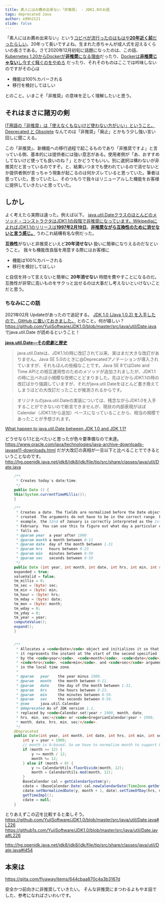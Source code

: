 ```yaml
---
title: 素人にはお薦め出来ない「非推奨」 - JDK1.0のお話
tags: deprecated Java
author: e99h2121
slide: false
---
```

「素人にはお薦め出来ない」という[コピペが流行ったのはもはや**20年近く前**だったらしい](https://www.buzzfeed.com/jp/takumiharimaya/yoshinoya-copipe)。20年って長いですよね。生まれた赤ちゃんが成人式を迎えるくらいの長さである。さて2020年12月初旬に話題になったのは、この話、[Kubernetes 1.20からDockerが**非推奨**になる理由](https://blog.inductor.me/entry/2020/12/03/061329)だったり、[Dockerは**非推奨じゃない**し今すぐ騒ぐのをやめろ](https://jaco.udcp.info/entry/2020/12/03/172843) だったり、それそのものはここでは吟味しないのですがその心は

- 機能は100%カバーされる
- 移行を検討してほしい

とのこと。いまこそ「非推奨」の意味を正しく理解したいと思う。

## それはまさに諸刃の剣

[IT用語の「非推奨」は「使えなくもないけど使わない方がいい」ということ。](https://eigobu.jp/magazine/suishou#:~:text=%E5%BE%AE%E5%A6%99%E3%81%AB%E9%81%95%E3%81%86%E3%80%8D-,IT%E7%94%A8%E8%AA%9E%E3%81%AE%E3%80%8C%E9%9D%9E%E6%8E%A8%E5%A5%A8%E3%80%8D%E3%81%AF%E3%80%8C%E4%BD%BF%E3%81%88%E3%81%AA%E3%81%8F%E3%82%82,%E6%96%B9%E3%81%8C%E3%81%84%E3%81%84%E3%80%8D%E3%81%A8%E3%81%84%E3%81%86%E3%81%93%E3%81%A8&text=%E3%80%8C%E9%9D%9E%E6%8E%A8%E5%A5%A8%E3%80%8D%E3%81%A8%E3%81%AF%E3%80%81,%E3%81%A8%E3%81%84%E3%81%86%E6%84%8F%E5%91%B3%E3%81%AE%E8%A8%80%E8%91%89%E3%81%A7%E3%81%99%E3%80%82)
[Deprecated と Obsolete](https://blog.cles.jp/item/6357) なんてのは「非推奨」「廃止」とかもう少し強い言い回しに聞こえる。 

この「非推奨」、新機能への移行過程で起こるものであり「非推奨ですよ」と言っている側、基本的には提供者には強い意志がある。使用者側が「あ、おすすめしてないけど使っても良いのね？」とかどうでもいい。別に選択は構わないが非推奨だと言っているのですぞ。と、結果いつまでも使われているので消せないとか提供者側が言っちゃう現象が起こるのは何かズレていると思っていた。筆者は思っていた。思っていたし、そのつもりで我々はリニューアルした機能をお客様に提供していきたいと思っていた。

## しかし
よく考えたら実際は違った。例えば以下。
[java.util.Dateクラスのほとんどのメソッド・コンストラクタはJDK1.1の段階で非推奨になっています。WikipediaによればJDK1.1のリリースは**1997年2月19日**](https://teratail.com/questions/28479)。**[非推奨ながら互換性のために消せないと言う感じ。](http://www.coppermine.jp/docs/programming/2011/12/java-util-date.html)** うわこれ結構有名な例だった。


**互換性**がないと非推奨といえど**20年消せない** 扱いに簡単になりえるのだなということ。
我々も機能改良版を用意する際にはお客様に

- 機能は100%カバーされる
- 移行を検討してほしい

と自信を持って言えないと簡単に **20年消せない** 時間を費やすことになるのだ。
互換性が非常に高いものをサクっと出せるのは大事だし考えないといけないことだと思う。

### ちなみにこの話
2021年02月 Updateがあったので追記する。
[JDK 1.0 (Java 1.0.2) を入手したので、GitHub に置いておきました。](https://qiita.com/YujiSoftware/items/96df259fe51d56a94a43) とのこと。何が嬉しい？
https://github.com/YujiSoftware/JDK1.0/blob/master/src/java/util/Date.java
でjava.util.Date が読めるということ！

**[java.util.Date―その悲劇と歴史](https://www.coppermine.jp/note/2019/01/java-util-date/)**

> java.util.Dateは、JDK1.1の時に改訂されて以来、実はまだ大きな改訂がありません。Java SE 5.0のときに@Deprecatedアノテーションが導入されていますが、それもほんの些細なことです。Java SE 8ではDate and Time APIとの相互運用性のためのメソッドが追加されましたが、JDK1.1の時に比べれば小規模な改修にとどまりました。先ほどからJDK1.1の時の改訂ばかり強調していますが、それがjava.util.Dateをほとんど書き換えてしまうほどの大改訂だったことが推測されるからです。

> オリジナルのjava.util.Dateの実装については、残念ながらJDK1.0を入手することができないので断言できませんが、現状の内部表現がほぼCalendar（JDK1.1から追加）ベースになっていることから、相当の規模であったことが予想されます。

[What happen to java.util.Date between JDK 1.0 and JDK 1.1?](http://www.experts123.com/q/what-happen-to-java.util.date-between-jdk-1.0-and-jdk-1.1.html)

どうせなら1.1と比べたいと思ったが色々要準備なので未達。
https://www.oracle.com/java/technologies/java-archive-downloads-javase11-downloads.html
だが大改訂の真相が一旦以下と比べることでできるということなのです。
http://hg.openjdk.java.net/jdk8/jdk8/jdk/file/tip/src/share/classes/java/util/Date.java


```JDK1.1.java
    /**
     * Creates today's date/time.
     */
    public Date () {
	this(System.currentTimeMillis());
    }
```



```JDK1.1.java
    /**
     * Creates a date. The fields are normalized before the Date object is
     * created. The arguments do not have to be in the correct range. For
     * example, the 32nd of January is correctly interpreted as the 1st of
     * February. You can use this to figure out what day a particular date
     * falls on.
     * @param year	a year after 1900
     * @param month	a month between 0-11
     * @param date	day of the month between 1-31
     * @param hrs	hours between 0-23
     * @param min	minutes between 0-59
     * @param sec	seconds between 0-59
     */
    public Date (int year, int month, int date, int hrs, int min, int sec) {
	expanded = true;
	valueValid = false;
	tm_millis = 0;
	tm_sec = (byte) sec;
	tm_min = (byte) min;
	tm_hour = (byte) hrs;
	tm_mday = (byte) date;
	tm_mon = (byte) month;
	tm_wday = 0;
	tm_yday = 0;
	tm_year = year;
	computeValue();
	expand();
    }
```


```JDK8.java

    /**
     * Allocates a <code>Date</code> object and initializes it so that
     * it represents the instant at the start of the second specified
     * by the <code>year</code>, <code>month</code>, <code>date</code>,
     * <code>hrs</code>, <code>min</code>, and <code>sec</code> arguments,
     * in the local time zone.
     *
     * @param   year    the year minus 1900.
     * @param   month   the month between 0-11.
     * @param   date    the day of the month between 1-31.
     * @param   hrs     the hours between 0-23.
     * @param   min     the minutes between 0-59.
     * @param   sec     the seconds between 0-59.
     * @see     java.util.Calendar
     * @deprecated As of JDK version 1.1,
     * replaced by <code>Calendar.set(year + 1900, month, date,
     * hrs, min, sec)</code> or <code>GregorianCalendar(year + 1900,
     * month, date, hrs, min, sec)</code>.
     */
    @Deprecated
    public Date(int year, int month, int date, int hrs, int min, int sec) {
        int y = year + 1900;
        // month is 0-based. So we have to normalize month to support Long.MAX_VALUE.
        if (month >= 12) {
            y += month / 12;
            month %= 12;
        } else if (month < 0) {
            y += CalendarUtils.floorDivide(month, 12);
            month = CalendarUtils.mod(month, 12);
        }
        BaseCalendar cal = getCalendarSystem(y);
        cdate = (BaseCalendar.Date) cal.newCalendarDate(TimeZone.getDefaultRef());
        cdate.setNormalizedDate(y, month + 1, date).setTimeOfDay(hrs, min, sec, 0);
        getTimeImpl();
        cdate = null;
    }
```

とりあえずこの辺を比較すると楽しそう。
https://github.com/YujiSoftware/JDK1.0/blob/master/src/java/util/Date.java#L226
https://github1s.com/YujiSoftware/JDK1.0/blob/master/src/java/util/Date.java#L226

http://hg.openjdk.java.net/jdk8/jdk8/jdk/file/tip/src/share/classes/java/util/Date.java#l454


## 本来は

https://qiita.com/flyaway/items/644cbaa870c4a3b3167d

安全かつ前向きに非推奨していきたい。
そんな非推奨にまつわるよもやま話でした、参考になればさいわいです。

